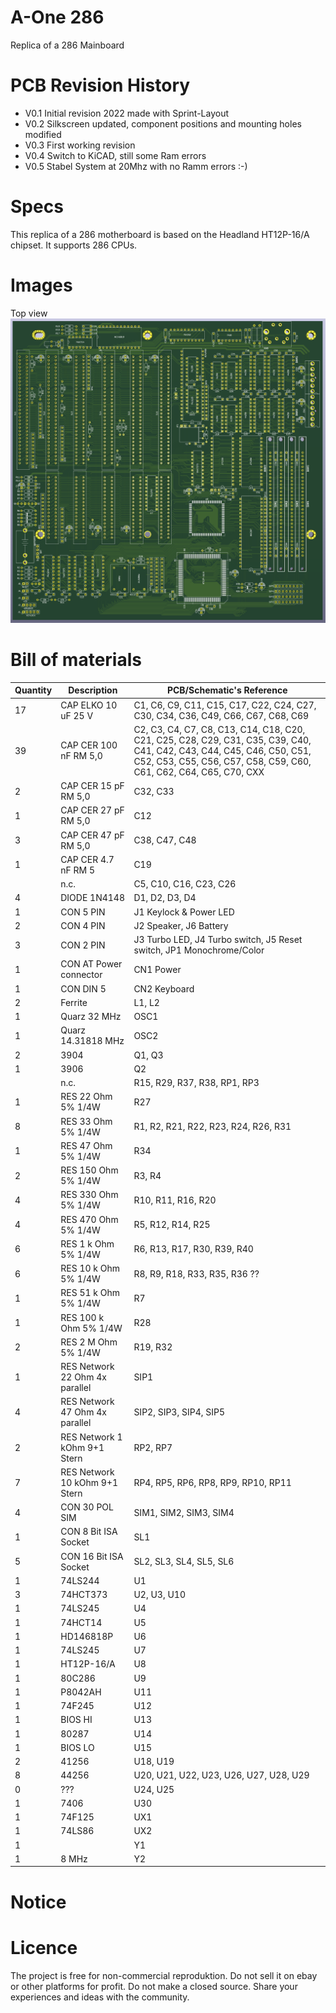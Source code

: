 # A-One 286

Replica of a 286 Mainboard

# PCB Revision History

- V0.1 Initial revision 2022 made with Sprint-Layout
- V0.2 Silkscreen updated, component positions and mounting holes modified
- V0.3 First working revision
- V0.4 Switch to KiCAD, still some Ram errors
- V0.5 Stabel System at 20Mhz with no Ramm errors :-)

# Specs

This replica of a 286 motherboard is based on the Headland HT12P-16/A chipset. It supports 286 CPUs.

# Images

Top view
[![](images/top.png 'top view')](#topview)

# Bill of materials

| Quantity | Description                    | PCB/Schematic's Reference                                                                                                                                                                    |
| -------- | ------------------------------ | -------------------------------------------------------------------------------------------------------------------------------------------------------------------------------------------- |
| 17       | CAP ELKO 10 uF 25 V            | C1, C6, C9, C11, C15, C17, C22, C24, C27, C30, C34, C36, C49, C66, C67, C68, C69                                                                                                             |
| 39       | CAP CER 100 nF RM 5,0          | C2, C3, C4, C7, C8, C13, C14, C18, C20, C21, C25, C28, C29, C31, C35, C39, C40, C41, C42, C43, C44, C45, C46, C50, C51, C52, C53, C55, C56, C57, C58, C59, C60, C61, C62, C64, C65, C70, CXX |
| 2        | CAP CER 15 pF RM 5,0           | C32, C33                                                                                                                                                                                     |
| 1        | CAP CER 27 pF RM 5,0           | C12                                                                                                                                                                                          |
| 3        | CAP CER 47 pF RM 5,0           | C38, C47, C48                                                                                                                                                                                |
| 1        | CAP CER 4.7 nF RM 5            | C19                                                                                                                                                                                          |
|          | n.c.                           | C5, C10, C16, C23, C26                                                                                                                                                                       |
| 4        | DIODE 1N4148                   | D1, D2, D3, D4                                                                                                                                                                               |
| 1        | CON 5 PIN                      | J1 Keylock & Power LED                                                                                                                                                                       |
| 2        | CON 4 PIN                      | J2 Speaker, J6 Battery                                                                                                                                                                       |
| 3        | CON 2 PIN                      | J3 Turbo LED, J4 Turbo switch, J5 Reset switch, JP1 Monochrome/Color                                                                                                                         |
| 1        | CON AT Power connector         | CN1 Power                                                                                                                                                                                    |
| 1        | CON DIN 5                      | CN2 Keyboard                                                                                                                                                                                 |
| 2        | Ferrite                        | L1, L2                                                                                                                                                                                       |
| 1        | Quarz 32 MHz                   | OSC1                                                                                                                                                                                         |
| 1        | Quarz 14.31818 MHz             | OSC2                                                                                                                                                                                         |
| 2        | 3904                           | Q1, Q3                                                                                                                                                                                       |
| 1        | 3906                           | Q2                                                                                                                                                                                           |
|          | n.c.                           | R15, R29, R37, R38, RP1, RP3                                                                                                                                                                 |
| 1        | RES 22 Ohm 5% 1/4W             | R27                                                                                                                                                                                          |
| 8        | RES 33 Ohm 5% 1/4W             | R1, R2, R21, R22, R23, R24, R26, R31                                                                                                                                                         |
| 1        | RES 47 Ohm 5% 1/4W             | R34                                                                                                                                                                                          |
| 2        | RES 150 Ohm 5% 1/4W            | R3, R4                                                                                                                                                                                       |
| 4        | RES 330 Ohm 5% 1/4W            | R10, R11, R16, R20                                                                                                                                                                           |
| 4        | RES 470 Ohm 5% 1/4W            | R5, R12, R14, R25                                                                                                                                                                            |
| 6        | RES 1 k Ohm 5% 1/4W            | R6, R13, R17, R30, R39, R40                                                                                                                                                                  |
| 6        | RES 10 k Ohm 5% 1/4W           | R8, R9, R18, R33, R35, R36 ??                                                                                                                                                                |
| 1        | RES 51 k Ohm 5% 1/4W           | R7                                                                                                                                                                                           |
| 1        | RES 100 k Ohm 5% 1/4W          | R28                                                                                                                                                                                          |
| 2        | RES 2 M Ohm 5% 1/4W            | R19, R32                                                                                                                                                                                     |
| 1        | RES Network 22 Ohm 4x parallel | SIP1                                                                                                                                                                                         |
| 4        | RES Network 47 Ohm 4x parallel | SIP2, SIP3, SIP4, SIP5                                                                                                                                                                       |
| 2        | RES Network 1 kOhm 9+1 Stern   | RP2, RP7                                                                                                                                                                                     |
| 7        | RES Network 10 kOhm 9+1 Stern  | RP4, RP5, RP6, RP8, RP9, RP10, RP11                                                                                                                                                          |
| 4        | CON 30 POL SIM                 | SIM1, SIM2, SIM3, SIM4                                                                                                                                                                       |
| 1        | CON 8 Bit ISA Socket           | SL1                                                                                                                                                                                          |
| 5        | CON 16 Bit ISA Socket          | SL2, SL3, SL4, SL5, SL6                                                                                                                                                                      |
| 1        | 74LS244                        | U1                                                                                                                                                                                           |
| 3        | 74HCT373                       | U2, U3, U10                                                                                                                                                                                  |
| 1        | 74LS245                        | U4                                                                                                                                                                                           |
| 1        | 74HCT14                        | U5                                                                                                                                                                                           |
| 1        | HD146818P                      | U6                                                                                                                                                                                           |
| 1        | 74LS245                        | U7                                                                                                                                                                                           |
| 1        | HT12P-16/A                     | U8                                                                                                                                                                                           |
| 1        | 80C286                         | U9                                                                                                                                                                                           |
| 1        | P8042AH                        | U11                                                                                                                                                                                          |
| 1        | 74F245                         | U12                                                                                                                                                                                          |
| 1        | BIOS HI                        | U13                                                                                                                                                                                          |
| 1        | 80287                          | U14                                                                                                                                                                                          |
| 1        | BIOS LO                        | U15                                                                                                                                                                                          |
| 2        | 41256                          | U18, U19                                                                                                                                                                                     |
| 8        | 44256                          | U20, U21, U22, U23, U26, U27, U28, U29                                                                                                                                                       |
| 0        | ???                            | U24, U25                                                                                                                                                                                     |
| 1        | 7406                           | U30                                                                                                                                                                                          |
| 1        | 74F125                         | UX1                                                                                                                                                                                          |
| 1        | 74LS86                         | UX2                                                                                                                                                                                          |
| 1        |                                | Y1                                                                                                                                                                                           |
| 1        | 8 MHz                          | Y2                                                                                                                                                                                           |

# Notice

# Licence

The project is free for non-commercial reproduktion. Do not sell it on ebay or other platforms for profit. Do not make a closed source. Share your experiences and ideas with the community.
